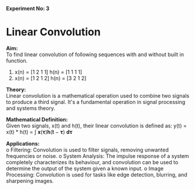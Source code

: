 **Experiment No: 3**

# **Linear Convolution**

**Aim:**<br>
To find linear convolution of following sequences with and without built in function.
1. x(n) = [1 2 1 1] h(n) = [1 1 1 1]
2. x(n) = [1 2 1 2] h(n) = [3 2 1 2]

**Theory:**<br>
Linear convolution is a mathematical operation used to combine two signals to produce a
third signal. It's a fundamental operation in signal processing and systems theory.

**Mathematical Definition:**<br>
Given two signals, x(t) and h(t), their linear convolution is defined as:
y(t) = x(t) * h(t) = ∫ 𝐱(𝛕)𝐡(𝐭 − 𝛕) 𝐝𝛕

**Applications:**<br>
o Filtering: Convolution is used to filter signals, removing unwanted frequencies or
noise.
o System Analysis: The impulse response of a system completely characterizes its
behaviour, and convolution can be used to determine the output of the system given a
known input.
o Image Processing: Convolution is used for tasks like edge detection, blurring, and
sharpening images.
